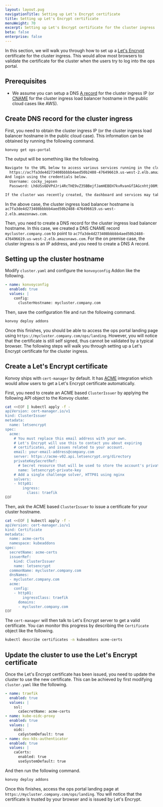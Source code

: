 ```yaml
---
layout: layout.pug
navigationTitle: Setting up Let's Encrypt certificate
title: Setting up Let's Encrypt certificate
menuWeight: 70
excerpt: Setting up Let's Encrypt certificate for the cluster ingress
beta: false
enterprise: false
---
```


In this section, we will walk you through how to set up a [Let's Encrypt][letsencrypt] certificate for the cluster ingress.
This would allow most browsers to validate the certificate for the cluster when the users try to log into the ops portal.

## Prerequisites

-   We assume you can setup a DNS [A record][dnsarecord] for the cluster ingress IP (or [CNAME][dnscname] for the cluster ingress load balancer hostname in the public cloud cases like AWS).

## Create DNS record for the cluster ingress

First, you need to obtain the cluster ingress IP (or the cluster ingress load balancer hostname in the public cloud case).
This information can be obtained by running the following command.

```bash
konvoy get ops-portal
```

The output will be something like the following.

```bash
Navigate to the URL below to access various services running in the cluster.
  https://ac7fa3de4d273408bbbbb4aed50b2488-476496619.us-west-2.elb.amazonaws.com/ops/landing
And login using the credentials below.
  Username: cocky_jepsen
  Password: Lh6USs6DVPdJri4RcTHE9vZ35BBejfJamHEBEH7kvRvanGfIAGcnhtjO8MiNl2F1

If the cluster was recently created, the dashboard and services may take a few minutes to be accessible.
```

In the above case, the cluster ingress load balancer hostname is `ac7fa3de4d273408bbbbb4aed50b2488-476496619.us-west-2.elb.amazonaws.com`.

Then, you need to create a DNS record for the cluster ingress load balancer hostname.
In this case, we created a DNS CNAME record `mycluster.company.com` to point to `ac7fa3de4d273408bbbbb4aed50b2488-476496619.us-west-2.elb.amazonaws.com`.
For the on premise case, the cluster ingress is an IP address, and you need to create a DNS A record.

## Setting up the cluster hostname

Modify `cluster.yaml` and configure the `konvoyconfig` Addon like the following.

```yaml
- name: konvoyconfig
  enabled: true
  values: |
    config:
      clusterHostname: mycluster.company.com
```

Then, save the configuration file and run the following command.

```bash
konvoy deploy addons
```

Once this finishes, you should be able to access the ops portal landing page using `https://mycluster.company.com/ops/landing`.
However, you will notice that the certificate is still self signed, thus cannot be validated by a typical browser.
The following steps will walk you through setting up a Let's Encrypt certificate for the cluster ingress.

## Create a Let's Encrypt certificate

Konvoy ships with `cert-manager` by default.
It has [ACME][acme] integration which would allow users to get a Let's Encrypt certificate automatically.

First, you need to create an ACME based `ClusterIssuer` by applying the following API object to the Konvoy cluster.

```bash
cat <<EOF | kubectl apply -f -
apiVersion: cert-manager.io/v1
kind: ClusterIssuer
metadata:
  name: letsencrypt
spec:
  acme:
    # You must replace this email address with your own.
    # Let's Encrypt will use this to contact you about expiring
    # certificates, and issues related to your account.
    email: your-email-address@company.com
    server: https://acme-v02.api.letsencrypt.org/directory
    privateKeySecretRef:
      # Secret resource that will be used to store the account's private key.
      name: letsencrypt-private-key
    # Add a single challenge solver, HTTP01 using nginx
    solvers:
    - http01:
        ingress:
          class: traefik
EOF
```

Then, ask the ACME based `ClusterIssuer` to issue a certificate for your cluster hostname.

```bash
cat <<EOF | kubectl apply -f -
apiVersion: cert-manager.io/v1
kind: Certificate
metadata:
  name: acme-certs
  namespace: kubeaddons
spec:
  secretName: acme-certs
  issuerRef:
    kind: ClusterIssuer
    name: letsencrypt
  commonName: mycluster.company.com
  dnsNames:
  - mycluster.company.com
  acme:
    config:
    - http01:
        ingressClass: traefik
      domains:
      - mycluster.company.com
EOF
```

The `cert-manager` will then talk to Let's Encrypt server to get a valid certificate.
You can monitor this progress by describing the `Certificate` object like the following.

```bash
kubectl describe certificates -n kubeaddons acme-certs
```

## Update the cluster to use the Let's Encrypt certificate

Once the Let's Encrypt certificate has been issued, you need to update the cluster to use the new certificate.
This can be achieved by first modifying `cluster.yaml` like the following.

```yaml
- name: traefik
  enabled: true
  values: |
    ssl:
      caSecretName: acme-certs
- name: kube-oidc-proxy
  enabled: true
  values: |
    oidc:
      caSystemDefault: true
- name: dex-k8s-authenticator
  enabled: true
  values: |
    caCerts:
      enabled: true
      useSystemDefault: true
```

And then run the following command.

```bash
konvoy deploy addons
```

Once this finishes, access the ops portal landing page at `https://mycluster.company.com/ops/landing`.
You will notice that the certificate is trusted by your browser and is issued by Let's Encrypt.

[letsencrypt]: https://letsencrypt.org/
[acme]: https://tools.ietf.org/html/rfc8555
[dnscname]: https://en.wikipedia.org/wiki/CNAME_record
[dnsarecord]: https://en.wikipedia.org/wiki/List_of_DNS_record_types
